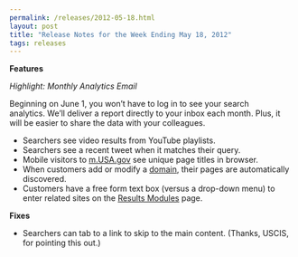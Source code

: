 ```yaml
---
permalink: /releases/2012-05-18.html
layout: post
title: "Release Notes for the Week Ending May 18, 2012"
tags: releases
---
```

<p><strong>Features</strong></p>
<p><em>Highlight: Monthly Analytics Email</em></p>
<p>Beginning on June 1, you won&#8217;t have to log in to see your search analytics. We&#8217;ll deliver a report directly to your inbox each month. Plus, it will be easier to share the data with your colleagues.</p>
<ul><li>Searchers see video results from YouTube playlists.</li>
<li>Searchers see a recent tweet when it matches their query.</li>
<li>Mobile visitors to <a href="http://m.usa.gov">m.USA.gov</a> see unique page titles in browser.</li>
<li>When customers add or modify a <a href="/manual/domains.html">domain</a>, their pages are automatically discovered.</li>
<li>Customers have a free form text box (versus a drop-down menu) to enter related sites on the <a href="/manual/results-modules.html">Results Modules</a> page.</li>
</ul><p><strong>Fixes</strong></p>
<ul><li>Searchers can tab to a link to skip to the main content. (Thanks, USCIS, for pointing this out.)</li>
</ul>
